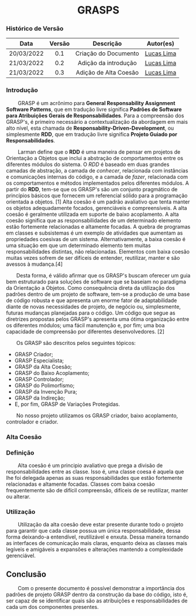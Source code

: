 # <center> GRASPS


### Histórico de Versão
|    Data    | Versão | Descrição            | Autor(es)       |
| :--------: | :----: | :------------------: | :-------------: |
| 20/03/2022 |  0.1   | Criação do Documento | [Lucas Lima](https://github.com/mibasFerraz) |
| 21/03/2022 |  0.2   | Adição da introdução | [Lucas Lima](https://github.com/mibasFerraz) |
| 21/03/2022 |  0.3   | Adição de Alta Coesão | [Lucas Lima](https://github.com/mibasFerraz) |


### Introdução

&emsp;&emsp; GRASP é um acrônimo para **General Responsability Assignment Software Patterns**, que em tradução livre significa **Padrões de Software para Atribuições Gerais de Responsabilidades**. Para a compreensão dos GRASP's, é primeiro necessário a contextualização da abordagem em mais alto nível, esta chamada de **Responsability-Driven-Development**, ou simplesmente **RDD**, que em tradução livre significa **Projeto Guiado por Responsabilidades**.

&emsp;&emsp; Larman define que o **RDD** é uma maneira de pensar em projetos de Orientação a Objetos que inclui a abstração de comportamentos entre os diferentes módulos do sistema. O _RDD_ é baseado em duas grandes camadas de abstração, a camada de _conhecer_, relacionada com instâncias e comunicações internas do código, e a camada de _fazer_, relacionada com os comportamentos e métodos implementados pelos diferentes módulos. A partir do **RDD**, tem-se que os GRASP's são um conjunto pragmático de princípios básicos que fornecem um referencial sólido para a programação orientada a objetos. [1]
Alta coesão é um padrão avaliativo que tenta manter os objetos adequadamente focados, gerenciáveis e compreensíveis. A alta coesão é geralmente utilizada em suporte de baixo acoplamento. A alta coesão significa que as responsabilidades de um determinado elemento estão fortemente relacionadas e altamente focadas. A quebra de programas em classes e subsistemas é um exemplo de atividades que aumentam as propriedades coesivas de um sistema. Alternativamente, a baixa coesão é uma situação em que um determinado elemento tem muitas responsabilidades distintas, não relacionadas. Elementos com baixa coesão muitas vezes sofrem de ser difíceis de entender, reutilizar, manter e são avessos à mudança.[4]

&emsp;&emsp;Desta forma, é válido afirmar que os GRASP's buscam oferecer um guia bem estruturado para soluções de software que se baseiam no paradigma da Orientação a Objetos. Como consequência direta da utilização dos padrões dentro de um projeto de software, tem-se a produção de uma base de código robusta e que apresenta um enorme fator de adaptabilidade diante de novas necessidades de projeto, de negócio ou, simplesmente, futuras mudanças planejadas para o código. Um código que segue as diretrizes propostas pelos GRASP's apresenta uma ótima organização entre os diferentes módulos; uma fácil manutenção e, por fim; uma boa capacidade de compreensão por diferentes desenvolvedores. [2]

&emsp;&emsp;Os GRASP são descritos pelos seguintes tópicos:

-   GRASP Criador;
-   GRASP Especialista;
-   GRASP da Alta Coesão;
-   GRASP do Baixo Acoplamento;
-   GRASP Controlador;
-   GRASP do Polimorfismo;
-   GRASP da Invenção Pura;
-   GRASP da Indireção;
-   E, por fim, GRASP de Variações Protegidas.

 &emsp;&emsp;No nosso projeto utilizamos os GRASP criador, baixo acoplamento, controlador e criador.

 ### Alta Coesão

### Definição

&emsp;&emsp; Alta coesão é um principio avaliativo que prega a divisão de responsabilidades entre as classe. Isso é, uma classe coesa é aquela que lhe foi delegada apenas as suas responsabilidades que estão fortemente relacionadas e altamente focadas. Classes com baixa coesão frequentemente são de difícil compreensão, difíceis de se reutilizar, manter ou alterar.

### Utilização

&emsp;&emsp; Utilização da alta coesão deve estar presente durante todo o projeto para garantir que cada classe possua um única responsabilidade, dessa forma deixando-a entendível, reutilizável e enxuta. Dessa maneira tornando as interfaces de comunicação mais claras, enquanto deixa as classes mais legíveis e amigáveis a expansões e alterações mantendo a complexidade gerenciável.

## Conclusão

&emsp;&emsp; Com o presente documento é possível demonstrar a importância dos padrões de projeto GRASP dentro da construção da base do código, isto é, ser capaz de se identificar quais são as atribuições e responsabilidades de cada um dos componentes presentes.

